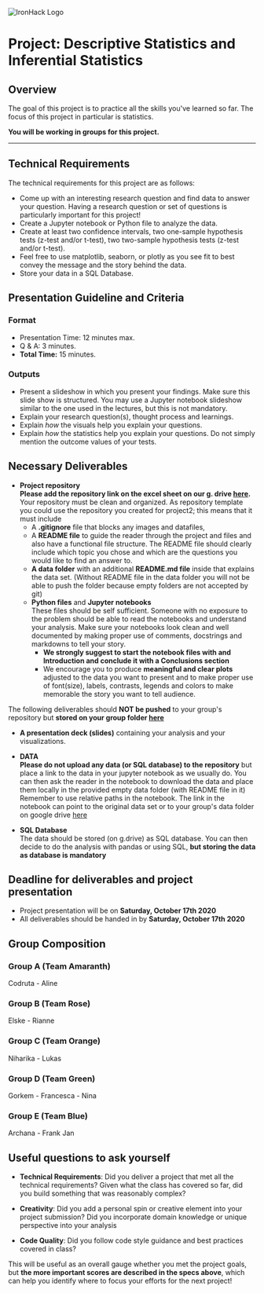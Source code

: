  ![IronHack Logo](https://s3-eu-west-1.amazonaws.com/ih-materials/uploads/upload_d5c5793015fec3be28a63c4fa3dd4d55.png)

# Project: Descriptive Statistics and Inferential Statistics

## Overview

The goal of this project is to practice all the skills you've learned so far. The focus of this project in particular is statistics. 

**You will be working in groups for this project.**

---

## Technical Requirements

The technical requirements for this project are as follows:

- Come up with an interesting research question and find data to answer your question. Having a research question or set of questions is particularly important for this project! 
- Create a Jupyter notebook or Python file to analyze the data.
 - Create at least two confidence intervals, two one-sample hypothesis tests (z-test and/or t-test), two two-sample hypothesis tests (z-test and/or t-test). 
 - Feel free to use matplotlib, seaborn, or plotly as you see fit to best convey
   the message and the story behind the data.
- Store your data in a SQL Database. 

## Presentation Guideline and Criteria

### Format

* Presentation Time: 12 minutes max.
* Q & A: 3 minutes.
* **Total Time:** 15 minutes.

### Outputs

* Present a slideshow in which you present your findings. Make sure this slide show is structured. You may use a Jupyter notebook slideshow similar to the one used in the lectures, but this is not mandatory.  
* Explain your research question(s), thought process and learnings. 
* Explain *how* the visuals help you explain your questions. 
* Explain *how* the statistics help you explain your questions. Do not simply mention the outcome values of your tests. 

## Necessary Deliverables

* **Project repository** <br>
 **Please add the repository link on the excel sheet on our g. drive [here](https://drive.google.com/open?id=1Q5Ao2rJbzb4KVvby3foPwla-CGxipLWr).** 
 Your repository must be clean and organized. As repository template you could use the repository you created for project2; 
 this means that it must include  
   - A **.gitignore**  file that blocks any images and datafiles, 
   - A **README file** to guide the reader through the project and files and also have a functional file structure. The README file should clearly include which topic you chose and which are the questions you would like to find an answer to. 
   - **A data folder** with an additional **README.md file** inside that explains the data set. (Without README file in the data folder you will not be able to push the folder because empty folders are not accepted by git)
   - **Python files** and **Jupyter notebooks**<br>
These files should be self sufficient. Someone with no exposure to the problem should be able to read the notebooks and understand your analysis. Make sure your notebooks look clean and well documented by making proper use of comments, docstrings and markdowns to tell your story. 
      -  **We strongly suggest to start the 
    notebook files with and Introduction and conclude it with a Conclusions section**
      - We encourage you to produce      **meaningful and clear plots** adjusted to the data you want to present and to make proper use of   font(size), labels, contrasts, legends  and colors to make memorable the story you want to tell audience.


The following deliverables should **NOT be pushed** to your group's repository
but **stored on your group folder [here](https://drive.google.com/drive/folders/1zIDpffMj5iQ5xKKGV3nSKM38buvRM6jp?usp=sharing)**

- **A presentation deck (slides)** containing your analysis and your visualizations.
- **DATA <br>
Please do not upload any data (or SQL database) to the repository** but place a link to the data in your jupyter notebook as we usually do. You can then ask the reader in the notebook to download the data and place them locally in the provided empty data folder (with README file in it) Remember to use relative paths in the notebook. The link in the notebook can point to the original data set or to your group's data folder on google drive [here](https://drive.google.com/drive/folders/1zIDpffMj5iQ5xKKGV3nSKM38buvRM6jp?usp=sharing) <br>

- **SQL Database** <br>
 The data should be stored (on g.drive) as SQL database. You can then decide to do the analysis with pandas or  using SQL, **but storing the data as database is mandatory**
 

## Deadline for deliverables and project presentation

- Project presentation will be on **Saturday, October 17th 2020**
- All deliverables should  be handed in by **Saturday, October 17th 2020**


## Group Composition

### Group A (Team Amaranth)

Codruta - Aline 

### Group B (Team Rose)

Elske - Rianne

### Group C (Team Orange)

Niharika - Lukas

### Group D (Team Green)

Gorkem - Francesca - Nina 

### Group E (Team Blue)

Archana - Frank Jan 


## Useful questions to ask yourself

* __Technical Requirements__: Did you deliver a project that met all the technical requirements? Given what the class has covered so far, did you build something that was reasonably complex?

* __Creativity__: Did you add a personal spin or creative element into your project submission? Did you incorporate domain knowledge or unique perspective into your analysis

* __Code Quality__: Did you follow code style guidance and best practices covered in class?


This will be useful as an overall gauge whether you met the project goals, but __the more important scores are described in the specs above__, which can help you identify where to focus your efforts for the next project!
